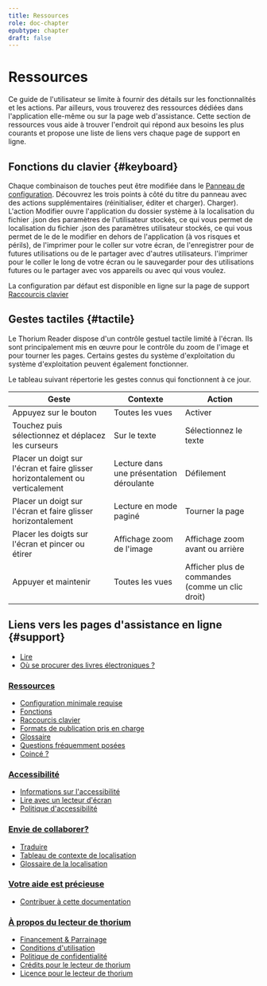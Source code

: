 ```yaml
---
title: Ressources
role: doc-chapter
epubtype: chapter
draft: false
---
```

# Ressources

Ce guide de l'utilisateur se limite à fournir des détails sur les fonctionnalités et les actions. Par ailleurs, vous trouverez des ressources dédiées dans l'application elle-même ou sur la page web d'assistance. Cette section de ressources vous aide à trouver l'endroit qui répond aux besoins les plus courants et propose une liste de liens vers chaque page de support en ligne.

## Fonctions du clavier {#keyboard}

Chaque combinaison de touches peut être modifiée dans le [Panneau de configuration](../102_windows_views_panels/index.xhtml#setting_view). Découvrez les trois points
à côté du titre du panneau avec des actions supplémentaires (réinitialiser, éditer et charger).
Charger). L'action Modifier ouvre l'application du dossier système à la localisation du fichier .json des paramètres de l'utilisateur stockés, ce qui vous permet de
localisation du fichier .json des paramètres utilisateur stockés, ce qui vous permet de le
de le modifier en dehors de l'application (à vos risques et périls), de l'imprimer pour le coller sur votre écran, de l'enregistrer pour de futures utilisations ou de le partager avec d'autres utilisateurs.
l'imprimer pour le coller le long de votre écran ou le sauvegarder pour des utilisations futures ou le partager avec vos appareils ou avec qui vous voulez.

La configuration par défaut est disponible en ligne sur la page de support <a href="https://thorium.edrlab.org/fr/th3/400_ressources/402_keyboard-shortcuts/"><span>Raccourcis clavier</span></a>

## Gestes tactiles {#tactile}

Le Thorium Reader dispose d'un contrôle gestuel tactile limité à l'écran. Ils sont
principalement mis en œuvre pour le contrôle du zoom de l'image et pour tourner les pages. Certains gestes du système d'exploitation
du système d'exploitation peuvent également fonctionner.

Le tableau suivant répertorie les gestes connus qui fonctionnent à ce jour.

|Geste|Contexte |Action|
|---|---|---|
| Appuyez sur le bouton| Toutes les vues |Activer|
| Touchez puis sélectionnez et déplacez les curseurs |Sur le texte |Sélectionnez le texte|
| Placer un doigt sur l'écran et faire glisser horizontalement ou verticalement |Lecture dans une présentation déroulante |Défilement|
| Placer un doigt sur l'écran et faire glisser horizontalement |Lecture en mode paginé |Tourner la page|
| Placer les doigts sur l'écran et pincer ou étirer |Affichage zoom de l'image |Affichage zoom avant ou arrière|
| Appuyer et maintenir |Toutes les vues |Afficher plus de commandes (comme un clic droit)|


## Liens vers les pages d'assistance en ligne {#support}

* <a href="https://thorium.edrlab.org/fr/th3/100_quickstart/"><span>Lire</span></a>
* <a href="https://thorium.edrlab.org/fr/th3/get_ebooks/"><span>Où se procurer des livres électroniques ?</span></a>

### <a href="https://thorium.edrlab.org/fr/th3/400_ressources/"><span>Ressources</span></a>
* <a href="https://thorium.edrlab.org/fr/th3/400_ressources/390_requirements/"><span>Configuration minimale requise</span></a>
* <a href="https://thorium.edrlab.org/fr/th3/400_ressources/401_functions/"><span>Fonctions</span></a>
* <a href="https://thorium.edrlab.org/fr/th3/400_ressources/402_keyboard-shortcuts/"><span>Raccourcis clavier</span></a>
* <a href="https://thorium.edrlab.org/fr/th3/400_ressources/406_formats/"><span>Formats de publication pris en charge</span></a>
* <a href="https://thorium.edrlab.org/fr/th3/400_ressources/420_glossary/"><span>Glossaire</span></a>
* <a href="https://thorium.edrlab.org/fr/th3/400_ressources/430_faq/"><span>Questions fréquemment posées</span></a>
* <a href="https://thorium.edrlab.org/fr/th3/400_ressources/904_issues/"><span>Coincé ?</span></a>

### <a href="https://thorium.edrlab.org/fr/th3/500_accessibility/"><span>Accessibilité</span></a>
* <a href="https://thorium.edrlab.org/fr/th3/500_accessibility/300_accessibility/"><span>Informations sur l'accessibilité</span></a>
* <a href="https://thorium.edrlab.org/fr/th3/500_accessibility/311_screenreaders/"><span>Lire avec un lecteur d'écran</span></a>
* <a href="https://thorium.edrlab.org/fr/th3/500_accessibility/903_thorium-accessibility-policy/"><span>Politique d'accessibilité</span></a>

### <a href="https://thorium.edrlab.org/fr/th3/800_collaborating/"><span>Envie de collaborer?</span></a>
* <a href="https://thorium.edrlab.org/fr/th3/800_collaborating/802_localizing/"><span>Traduire</span></a>
* <a href="https://thorium.edrlab.org/fr/th3/800_collaborating/803_localization_context_table/"><span>Tableau de contexte de localisation</span></a>
* <a href="https://thorium.edrlab.org/fr/th3/800_collaborating/804_localisation_glossary/"><span>Glossaire de la localisation</span></a>

### <a href="https://thorium.edrlab.org/fr/th3/800_collaborating/903_support/"><span>Votre aide est précieuse</span></a>
* <a href="https://thorium.edrlab.org/fr/th3/800_collaborating/905_contribute/"><span>Contribuer à cette documentation</span></a>


### <a href="https://thorium.edrlab.org/fr/th3/900_about_thorium/"><span>À propos du lecteur de thorium</span></a>
* <a href="https://thorium.edrlab.org/fr/th3/900_about_thorium/901_thorium-sponsorship/" spellcheck="false"><span>Financement &amp; Parrainage</span></a>
* <a href="https://thorium.edrlab.org/fr/th3/900_about_thorium/901_thorium-terms-of-use/"><span>Conditions d'utilisation</span></a>
* <a href="https://thorium.edrlab.org/fr/th3/900_about_thorium/902_thorium-privacy-policy/"><span>Politique de confidentialité</span></a>
* <a href="https://thorium.edrlab.org/fr/th3/900_about_thorium/910_credits/"><span>Crédits pour le lecteur de thorium</span></a>
* <a href="https://thorium.edrlab.org/fr/th3/900_about_thorium/913_licence/"><span>Licence pour le lecteur de thorium</span></a>
